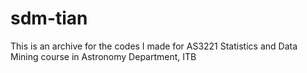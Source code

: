 # sdm-tian
This is an archive for the codes I made for AS3221 Statistics and Data Mining course in Astronomy Department, ITB
